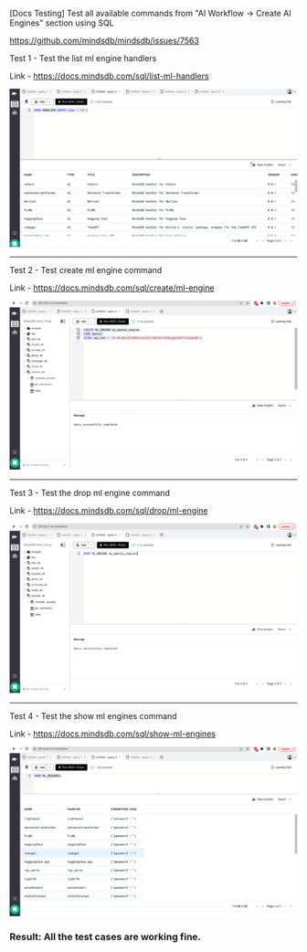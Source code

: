 [Docs Testing] Test all available commands from "AI Workflow -> Create AI Engines" section using SQL

https://github.com/mindsdb/mindsdb/issues/7563

Test 1 - Test the list ml engine handlers

Link - https://docs.mindsdb.com/sql/list-ml-handlers

![test_1](assets/test_1.png)

----- 
Test 2 - Test create ml engine command

Link - https://docs.mindsdb.com/sql/create/ml-engine

![test_2](assets/test_2.png)

----- 
Test 3 - Test the drop ml engine command

Link - https://docs.mindsdb.com/sql/drop/ml-engine

![test_3](assets/test_3.png)

----- 
Test 4 - Test the show ml engines command

Link - https://docs.mindsdb.com/sql/show-ml-engines

![test_4](assets/test_4.png)

### Result: All the test cases are working fine.